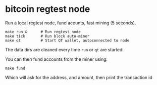 # bitcoin regtest node

Run a local regtest node, fund acounts, fast mining (5 seconds).

    make run &      # Run regtest node
    make tick       # Run block auto-miner
    make qt         # Start QT wallet, autoconnected to node

The data dirs are cleaned every time `run` or `qt` are started.

You can then fund accounts from the miner using:

    make fund

Which will ask for the address, and amount, then print the transaction id
